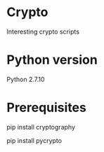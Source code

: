 Crypto
======


Interesting crypto scripts

Python version
==============
Python 2.7.10


Prerequisites
=============
pip install cryptography

pip install pycrypto

